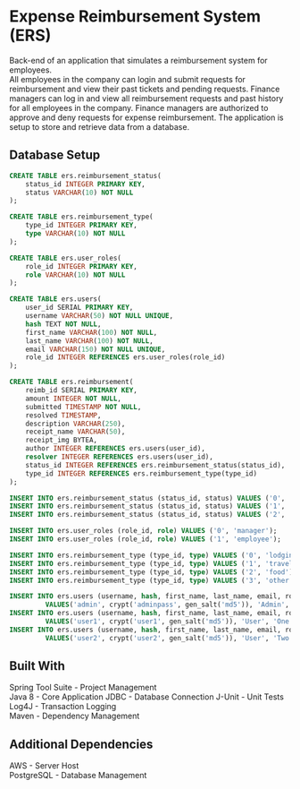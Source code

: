 # Expense Reimbursement System (ERS)

Back-end of an application that simulates a reimbursement system for employees.  
All employees in the company can login and submit requests for reimbursement and view their past tickets and pending requests. Finance managers can log in and view all reimbursement requests and past history for all employees in the company. Finance managers are authorized to approve and deny requests for expense reimbursement.
The application is setup to store and retrieve data from a database.  

## Database Setup

```sql
CREATE TABLE ers.reimbursement_status(
 	status_id INTEGER PRIMARY KEY,
 	status VARCHAR(10) NOT NULL
);

CREATE TABLE ers.reimbursement_type(
 	type_id INTEGER PRIMARY KEY,
 	type VARCHAR(10) NOT NULL
);

CREATE TABLE ers.user_roles(
 	role_id INTEGER PRIMARY KEY,
 	role VARCHAR(10) NOT NULL
);

CREATE TABLE ers.users(
 	user_id SERIAL PRIMARY KEY,
 	username VARCHAR(50) NOT NULL UNIQUE,
 	hash TEXT NOT NULL,
 	first_name VARCHAR(100) NOT NULL,
 	last_name VARCHAR(100) NOT NULL,
 	email VARCHAR(150) NOT NULL UNIQUE,
 	role_id INTEGER REFERENCES ers.user_roles(role_id)
);

CREATE TABLE ers.reimbursement(
 	reimb_id SERIAL PRIMARY KEY,
 	amount INTEGER NOT NULL,
 	submitted TIMESTAMP NOT NULL,
 	resolved TIMESTAMP,
 	description VARCHAR(250),
 	receipt_name VARCHAR(50),
 	receipt_img BYTEA,
 	author INTEGER REFERENCES ers.users(user_id),
 	resolver INTEGER REFERENCES ers.users(user_id),
 	status_id INTEGER REFERENCES ers.reimbursement_status(status_id),
 	type_id INTEGER REFERENCES ers.reimbursement_type(type_id)
);

INSERT INTO ers.reimbursement_status (status_id, status) VALUES ('0', 'pending');
INSERT INTO ers.reimbursement_status (status_id, status) VALUES ('1', 'approved');
INSERT INTO ers.reimbursement_status (status_id, status) VALUES ('2', 'denied');

INSERT INTO ers.user_roles (role_id, role) VALUES ('0', 'manager');
INSERT INTO ers.user_roles (role_id, role) VALUES ('1', 'employee');

INSERT INTO ers.reimbursement_type (type_id, type) VALUES ('0', 'lodging');
INSERT INTO ers.reimbursement_type (type_id, type) VALUES ('1', 'travel');
INSERT INTO ers.reimbursement_type (type_id, type) VALUES ('2', 'food');
INSERT INTO ers.reimbursement_type (type_id, type) VALUES ('3', 'other');

INSERT INTO ers.users (username, hash, first_name, last_name, email, role_id)
         VALUES('admin', crypt('adminpass', gen_salt('md5')), 'Admin', 'Sir', 'admin@boss.com', 0);
INSERT INTO ers.users (username, hash, first_name, last_name, email, role_id)
         VALUES('user1', crypt('user1', gen_salt('md5')), 'User', 'One', 'userone@users.com', 1);
INSERT INTO ers.users (username, hash, first_name, last_name, email, role_id)
         VALUES('user2', crypt('user2', gen_salt('md5')), 'User', 'Two', 'usertwo@users.com', 1);
```

## Built With

Spring Tool Suite - Project Management  
Java 8 - Core Application
JDBC - Database Connection
J-Unit - Unit Tests  
Log4J - Transaction Logging  
Maven - Dependency Management

## Additional Dependencies

AWS - Server Host  
PostgreSQL - Database Management  
